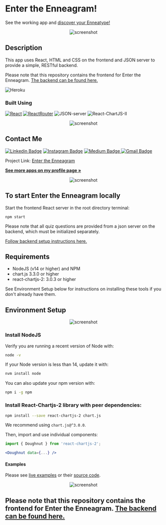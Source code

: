 # Enter the Enneagram! 


See the working app and [discover your Enneatype!](https://enter-the-enneagram.herokuapp.com/)

 
<p align="center">
<img src="./public/i_screenshot1.jpg" alt="screenshot">
</p>

## Description

This app uses React, HTML and CSS on the frontend and JSON server to provide a simple, RESTful backend. 

Please note that this repository contains the frontend for Enter the Enneagram. [The  backend can be found here.](https://github.com/bfreed76/Enter-the_Enneagram_Backend)

![Heroku](https://heroku-badge.herokuapp.com/?app=heroku-badge)

### Built Using

[![React](https://img.shields.io/badge/-React-black?style=flat-square&logo=react)](https://reactjs.org/) [![ReactRouter](https://img.shields.io/badge/ReactRouter-4F545E?style=flat&logo=reactrouter)](https://reactrouter.com/) ![JSON-server](https://img.shields.io/badge/JSON%20Server-green?style=flat&logo=json) ![React-ChartJS-II](https://img.shields.io/badge/ChartJS%20II-pink?style=flat&logo=react)

<p align="center">
<img src="./public/i_screenshot2.jpg" alt="screenshot">
</p>

<!-- CONTACT -->
## Contact Me

[![Linkedin Badge](https://img.shields.io/badge/-brintonfoyreed-blue?style=flat-square&logo=Linkedin&logoColor=white&link=https://www.linkedin.com/in/brintonfoyreed/)](https://www.linkedin.com/in/brintonfoyreed/) [![Instagram Badge](https://img.shields.io/badge/-nigels_vacation-purple?style=flat-square&logo=instagram&logoColor=white&link=https://www.instagram.com/nigels_vacation/)](https://www.instagram.com/nigels_vacation/) [![Medium Badge](https://img.shields.io/badge/-brintonfoyreed-03a57a?style=flat-square&labelColor=000000&logo=Medium&link=https://brintonfoyreed.medium.com/)](https://brintonfoyreed.medium.com/)[ ![Gmail Badge](https://img.shields.io/badge/-brintonfoyreed@gmail.com-c14438?style=flat-square&logo=Gmail&logoColor=white&link=mailto:brintonfoyreed@gmail.com)](mailto:brintonfoyreed@gmail.com)

Project Link: [Enter the Enneagram](https://enter-the-enneagram.herokuapp.com/)

<a href="https://github.com/bfreed76">
<strong>See more apps on my profile page »</strong></a>

<p align="center">
<img src="./public/i_screenshot4.jpg" alt="screenshot">
</p>

## To start Enter the Enneagram locally

Start the frontend React server in the root directory terminal:
```
npm start
```
Please note that all quiz questions are provided from a json server on the backend, which must be initialized separately. 

[Follow backend setup instructions here.](https://github.com/bfreed76/Enter-the_Enneagram_Backend)

## Requirements

- NodeJS (v14 or higher) and NPM
- chart.js 3.3.0 or higher
- react-chartjs-2: 3.0.3 or higher

See Environment Setup below for instructions on installing these tools if you
don't already have them.

## Environment Setup

<p align="center">
<img src="./public/i_screenshot5.jpg" alt="screenshot">
</p>

### Install NodeJS

Verify you are running a recent version of Node with:

```sh
node -v
```

If your Node version is less than 14, update it with:

```sh
nvm install node
```

You can also update your npm version with:

```sh
npm i -g npm
```

### Install React-Chartjs-2 library with peer dependencies:

```bash
npm install --save react-chartjs-2 chart.js
```

We recommend using `chart.js@^3.0.0`.

Then, import and use individual components:

```jsx
import { Doughnut } from 'react-chartjs-2';

<Doughnut data={...} />
```

#### Examples

Please see [live examples](https://reactchartjs.github.io/react-chartjs-2/) or their [source code](example).

<p align="center">
<img src="./public/i_screenshot5.jpg" alt="screenshot">
</p>

## Please note that this repository contains the frontend for Enter the Enneagram. [The backend can be found here.](https://github.com/bfreed76/Enter-the_Enneagram_Backend)
